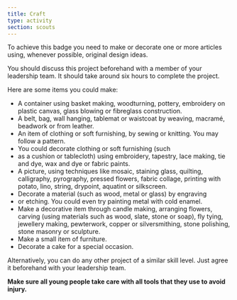 ```yaml
---
title: Craft
type: activity
section: scouts
---
```


To achieve this badge you need to make or decorate one or more articles using, whenever possible, original design ideas.

You should discuss this project beforehand with a member of your leadership team. It should take around six hours to complete the project.

Here are some items you could make:

* A container using basket making, woodturning, pottery, embroidery on plastic canvas, glass blowing or fibreglass construction.
* A belt, bag, wall hanging, tablemat or waistcoat by weaving, macramé, beadwork or from leather.
* An item of clothing or soft furnishing, by sewing or knitting. You may follow a pattern.
* You could decorate clothing or soft furnishing (such 
* as a cushion or tablecloth) using embroidery, tapestry, lace making, tie and dye, wax and dye or fabric paints.
* A picture, using techniques like mosaic, staining glass, quilting, calligraphy, pyrography, pressed flowers, fabric collage, printing with potato, lino, string, drypoint, aquatint or silkscreen.
* Decorate a material (such as wood, metal or glass) by engraving 
* or etching. You could even try painting metal with cold enamel.
* Make a decorative item through candle making, arranging flowers, carving (using materials such as wood, slate, stone or soap), fly tying, jewellery making, pewterwork, copper or silversmithing, stone polishing, stone masonry or sculpture.
* Make a small item of furniture.
* Decorate a cake for a special occasion.

Alternatively, you can do any other project of a similar skill level. Just agree it beforehand with your leadership team.

**Make sure all young people take care with all tools that they use to avoid injury.**